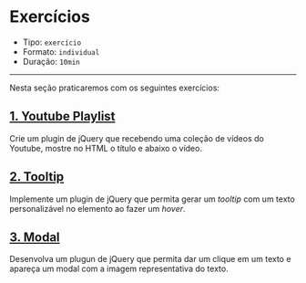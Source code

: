 # Exercícios

* Tipo: `exercício`
* Formato: `individual`
* Duração: `10min`

***

Nesta seção praticaremos com os seguintes exercícios:

## [1. Youtube Playlist](https://github.com/Laboratoria/ec-js-deep-dive-exercises/blob/jquery/jquery/00-youtube-playlist.js)

Crie um plugin de jQuery que recebendo uma coleção de vídeos do Youtube, mostre no HTML o título e abaixo o vídeo.

## [2. Tooltip](https://github.com/Laboratoria/ec-js-deep-dive-exercises/blob/jquery/jquery/01-tooltip.js)

Implemente um plugin de jQuery que permita gerar um *tooltip* com um texto personalizável no elemento ao fazer um _hover_.

## [3. Modal](https://github.com/Laboratoria/ec-js-deep-dive-exercises/blob/jquery/jquery/02-modal.js)

Desenvolva um plugun de jQuery que permita dar um clique em um texto e apareça um modal com a imagem representativa do texto.